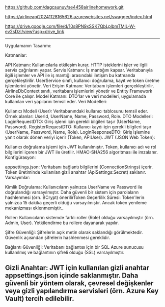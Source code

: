https://github.com/dagcaunuv/se4458airlinehomework.git 

https://airlineapi20241128165626.azurewebsites.net/swagger/index.html


https://drive.google.com/file/d/10s8PN9xSSK7QbLplbmTMlL-W-ev2sDzI/view?usp=drive_link




-------------------------------------------------------------------------------------------------

Uygulamanın Tasarımı:

Katmanlar:

API Katmanı:
Kullanıcılarla etkileşim kurar.
HTTP isteklerini işler ve ilgili servis çağrılarını yapar.
Servis Katmanı:
İş mantığını kapsar.
Veritabanıyla ilgili işlemler ve API ile iş mantığı arasındaki iletişim bu katmanda gerçekleştirilir.
UserService sınıfı, kullanıcı doğrulama, kayıt ve token üretme işlemlerini yönetir.
Veri Erişim Katmanı:
Veritabanı işlemleri gerçekleştirilir.
AirlineDbContext sınıfı, veritabanı işlemlerini yönetir ve Entity Framework Core ile çalışır.
Model Katmanı:
DTO'lar ve veri modelleri, uygulamada kullanılan veri yapılarını temsil eder.
Veri Modelleri:

Kullanıcı Modeli (User):
Veritabanındaki kullanıcı tablosunu temsil eder. Örnek alanlar: UserId, UserName, Name, Password, Role.
DTO Modelleri:
LoginRequestDTO: Giriş işlemi için gerekli bilgileri taşır (UserName, Password).
RegisterRequestDTO: Kullanıcı kaydı için gerekli bilgileri taşır (UserName, Password, Name, Role).
LoginResponseDTO: Giriş işlemine yanıt olarak dönen veriyi içerir (Token, APIUser).
JWT (JSON Web Token):

Kullanıcı doğrulama işlemi için JWT kullanılmıştır.
Token, kullanıcı adı ve rol bilgilerini içeren bir JWT ile üretilir.
HMAC-SHA256 algoritması ile imzalanır.
Konfigürasyon:

appsettings.json:
Veritabanı bağlantı bilgilerini (ConnectionStrings) içerir.
Token üretiminde kullanılan gizli anahtar (ApiSettings:Secret) saklanır.
Varsayımlar:

Kimlik Doğrulama: Kullanıcıların yalnızca UserName ve Password ile doğrulandığı varsayılmıştır. Daha güvenli bir sistem için parolaların hashlenmesi (örn. BCrypt) önerilirToken Geçerlilik Süresi: Token'lerin yalnızca 15 dakika geçerli olduğu varsayılmıştır. Ancak token yenileme mekanizması eklenmemiştir..

Roller: Kullanıcıların sistemde farklı roller (Role) olduğu varsayılmıştır (örn. Admin, User). Yetkilendirme bu rollere dayanarak yapılır.    



Şifre Güvenliği: Şifrelerin açık metin olarak saklandığı görülmektedir. Güvenlik açısından şifrelerin hashlenmesi gereklidir.

Bağlantı Güvenliği: Veritabanı bağlantısı için bir SQL Azure sunucusu kullanılmış ve bağlantının şifreli olduğu (SSL) varsayılmıştır.

Gizli Anahtar: JWT için kullanılan gizli anahtar appsettings.json içinde saklanmıştır. Daha güvenli bir yöntem olarak, çevresel değişkenler veya gizli yapılandırma servisleri (örn. Azure Key Vault) tercih edilebilir.
----------------------------------------------------------------------------------------------------
